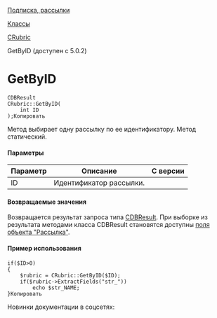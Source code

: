 [Подписка, рассылки](/api_help/subscribe/index.php)

[Классы](/api_help/subscribe/classes/index.php)

[CRubric](/api_help/subscribe/classes/crubric/index.php)

GetByID (доступен с 5.0.2)

GetByID
=======

```
CDBResult
CRubric::GetByID(
	int ID
);Копировать
```

Метод выбирает одну рассылку по ее идентификатору. Метод статический.

#### Параметры

| Параметр | Описание | C версии |
| --- | --- | --- |
| ID | Идентификатор рассылки. |  |

#### Возвращаемые значения

Возвращается результат запроса типа [CDBResult](/api_help/main/reference/cdbresult/index.php). При выборке из результата методами класса CDBResult
становятся доступны [поля объекта "Рассылка"](/api_help/subscribe/classes/crubric/crubric.fields.php).

#### Пример использования

```
if($ID>0)
{
	$rubric = CRubric::GetByID($ID);
	if($rubric->ExtractFields("str_"))
		echo $str_NAME;
}Копировать
```

Новинки документации в соцсетях: